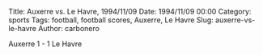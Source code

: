 Title: Auxerre vs. Le Havre, 1994/11/09
Date: 1994/11/09 00:00
Category: sports
Tags: football, football scores, Auxerre, Le Havre
Slug: auxerre-vs-le-havre
Author: carbonero


Auxerre 1 - 1 Le Havre
